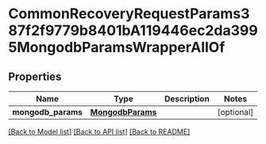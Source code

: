 # CommonRecoveryRequestParams387f2f9779b8401bA119446ec2da3995MongodbParamsWrapperAllOf


## Properties
Name | Type | Description | Notes
------------ | ------------- | ------------- | -------------
**mongodb_params** | [**MongodbParams**](MongodbParams.md) |  | [optional] 

[[Back to Model list]](../README.md#documentation-for-models) [[Back to API list]](../README.md#documentation-for-api-endpoints) [[Back to README]](../README.md)


